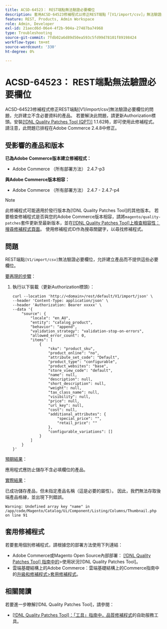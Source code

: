 ```yaml
---
title: ACSD-64523： REST端點無法驗證必要欄位
description: 套用ACSD-64523修補程式以修正REST端點「[V1/import/csv]」無法驗證必要欄位的問題，這允許建立產品而不提供必要欄位。
feature: REST, Products, Admin Workspace
role: Admin, Developer
exl-id: 21aecd6d-06e4-4f2b-904a-27487ba74968
type: Troubleshooting
source-git-commit: 7fdb02a6d89d50ea593c5fd99d78101f89198424
workflow-type: tm+mt
source-wordcount: '330'
ht-degree: 0%

---
```


# ACSD-64523： REST端點無法驗證必要欄位

ACSD-64523修補程式修正REST端點[V1/import/csv]無法驗證必要欄位的問題，允許建立不含必要資料的產品。 若要解決此問題，請更新Authorization標頭。安裝[[!DNL Quality Patches Tool (QPT)]](/help/tools/quality-patches-tool/quality-patches-tool-to-self-serve-quality-patches.md) 1.1.62時，即可使用此修補程式。 請注意，此問題已排程在Adobe Commerce 2.4.8中修正。

## 受影響的產品和版本

**已為Adobe Commerce版本建立修補程式：**

* Adobe Commerce （所有部署方法） 2.4.7-p3

**與Adobe Commerce版本相容：**

* Adobe Commerce （所有部署方法） 2.4.7 - 2.4.7-p4

>[!NOTE]
>
>此修補程式可能適用於發行版本為[!DNL Quality Patches Tool]的其他版本。 若要檢查修補程式是否與您的Adobe Commerce版本相容，請將`magento/quality-patches`套件更新至最新版本，並在[[!DNL Quality Patches Tool]上檢查相容性：搜尋修補程式頁面](https://experienceleague.adobe.com/tools/commerce-quality-patches/index.html?lang=zh-Hant)。 使用修補程式ID作為搜尋關鍵字，以尋找修補程式。

## 問題

REST端點`[V1/import/csv]`無法驗證必要欄位，允許建立產品而不提供這些必要欄位。

<u>要再現的步驟</u>：

1. 執行以下裝載（更新Authorization標頭）：

   ```
   curl --location 'http://<domain>/rest/default/V1/import/json' \
   --header 'Content-Type: application/json' \
   --header 'Authorization: Bearer xxxxx' \
   --data '{
       "source": {
           "locale": "en_AU",
           "entity": "catalog_product",
           "behavior": "append",
           "validation_strategy": "validation-stop-on-errors",
           "allowed_error_count": 0,
           "items": [
               {
                   "sku": "product_sku",
                   "product_online": "no",
                   "attribute_set_code": "Default",
                   "product_type": "configurable",
                   "product_websites": "base",
                   "store_view_code": "default",
                   "name": null,
                   "description": null,
                   "short_description": null,
                   "weight": null,
                   "tax_class_name": null,
                   "visibility": null,
                   "price": null,
                   "url_key": null,
                   "cost": null,
                   "additional_attributes": {
                       "special_price": "",
                       "retail_price": ""
                   },
                   "configurable_variations": []
               }
           ]
       }
   }'
   ```

<u>預期結果</u>：

應用程式應防止儲存不含必填欄位的產品。

<u>實際結果</u>：

已成功儲存產品，但未指定產品名稱（這是必要的屬性）。 因此，我們無法存取後端產品格線，並出現下列錯誤。

`Warning: Undefined array key "name" in /app/code/Magento/Catalog/Ui/Component/Listing/Columns/Thumbnail.php on line 91`

## 套用修補程式

若要套用個別修補程式，請根據您的部署方法使用下列連結：

* Adobe Commerce或Magento Open Source內部部署： [[!DNL Quality Patches Tool] 指南中的](/help/tools/quality-patches-tool/usage.md)>使用狀況[!DNL Quality Patches Tool]。
* 雲端基礎結構上的Adobe Commerce：雲端基礎結構上的Commerce指南中的[升級和修補程式>套用修補程式](https://experienceleague.adobe.com/docs/commerce-cloud-service/user-guide/develop/upgrade/apply-patches.html?lang=zh-Hant)。

## 相關閱讀

若要進一步瞭解[!DNL Quality Patches Tool]，請參閱：

* [[!DNL Quality Patches Tool]：「工具」指南中，品質修補程式](/help/tools/quality-patches-tool/quality-patches-tool-to-self-serve-quality-patches.md)的自助服務工具。

